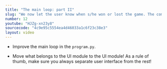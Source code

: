 ```yaml
---
title: "The main loop: part II"
slug: "We now let the user know when s/he won or lost the game. The complex return of the play() function starts to pay off."
number: 12
youtube: "HJZg-xn23y8"
sourcecode: "4c9e95c5554ea4d46033a1c6f23c38e3"
layout: video
---
```


* Improve the main loop in the `program.py`.

* Move what belongs to the UI module to the UI module! As a rule of thumb, make sure you always separate user interface from the rest!





